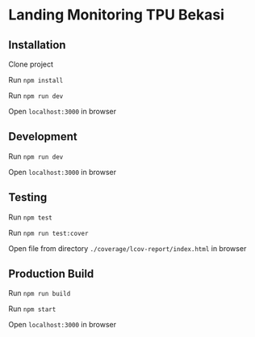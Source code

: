 # Landing Monitoring TPU Bekasi

## Installation

Clone project

Run `npm install`

Run `npm run dev`

Open `localhost:3000` in browser

## Development

Run `npm run dev`

Open `localhost:3000` in browser

## Testing

Run `npm test`

Run `npm run test:cover`

Open file from directory `./coverage/lcov-report/index.html` in browser

## Production Build

Run `npm run build`

Run `npm start`

Open `localhost:3000` in browser
